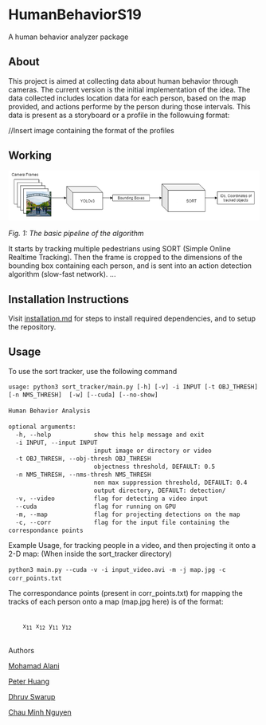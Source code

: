 # HumanBehaviorS19
A human behavior analyzer package

## About
This project is aimed at collecting data about human behavior through cameras. The current version is the initial implementation of the idea. The data collected includes location data for each person, based on the map provided, and actions performe by the person during those intervals. This data is present as a storyboard or a profile in the followuing format:

//Insert image containing the format of the profiles

## Working
!["MOT Pipeline"](https://github.com/PurdueCAM2Project/HumanBehaviorS19/blob/master/resources/pipeline.png)

*Fig. 1: The basic pipeline of the algorithm*

It starts by tracking multiple pedestrians using SORT (Simple Online Realtime Tracking). Then the frame is cropped to the dimensions of the bounding box containing each person, and is sent into an action detection algorithm (slow-fast network). ...

## Installation Instructions

Visit [installation.md](installation.md) for steps to install required dependencies, and to setup the repository.

## Usage

To use the sort tracker, use the following command

```
usage: python3 sort_tracker/main.py [-h] [-v] -i INPUT [-t OBJ_THRESH] [-n NMS_THRESH]  [-w] [--cuda] [--no-show]

Human Behavior Analysis

optional arguments:
  -h, --help            show this help message and exit
  -i INPUT, --input INPUT
                        input image or directory or video
  -t OBJ_THRESH, --obj-thresh OBJ_THRESH
                        objectness threshold, DEFAULT: 0.5
  -n NMS_THRESH, --nms-thresh NMS_THRESH
                        non max suppression threshold, DEFAULT: 0.4
                        output directory, DEFAULT: detection/
  -v, --video           flag for detecting a video input
  --cuda                flag for running on GPU
  -m, --map             flag for projecting detections on the map
  -c, --corr            flag for the input file containing the correspondance points
  ```

Example Usage, for tracking people in a video, and then projecting it onto a 2-D map: (When inside the sort_tracker directory)

```python3 main.py --cuda -v -i input_video.avi -m -j map.jpg -c corr_points.txt ```

The correspondance points (present in corr_points.txt) for mapping the tracks of each person onto a map (map.jpg here) is of the format:
<dl>
  <code>
    x<sub>11</sub> x<sub>12</sub> y<sub>11</sub> y<sub>12</sub>
  </code>
</dl


## Authors
[Mohamad Alani](https://github.com/moealani)

[Peter Huang](https://github.com/peterhuang88)

[Dhruv Swarup](https://github.com/dhruvswarup123)

[Chau Minh Nguyen](https://github.com/cnguyenm)




